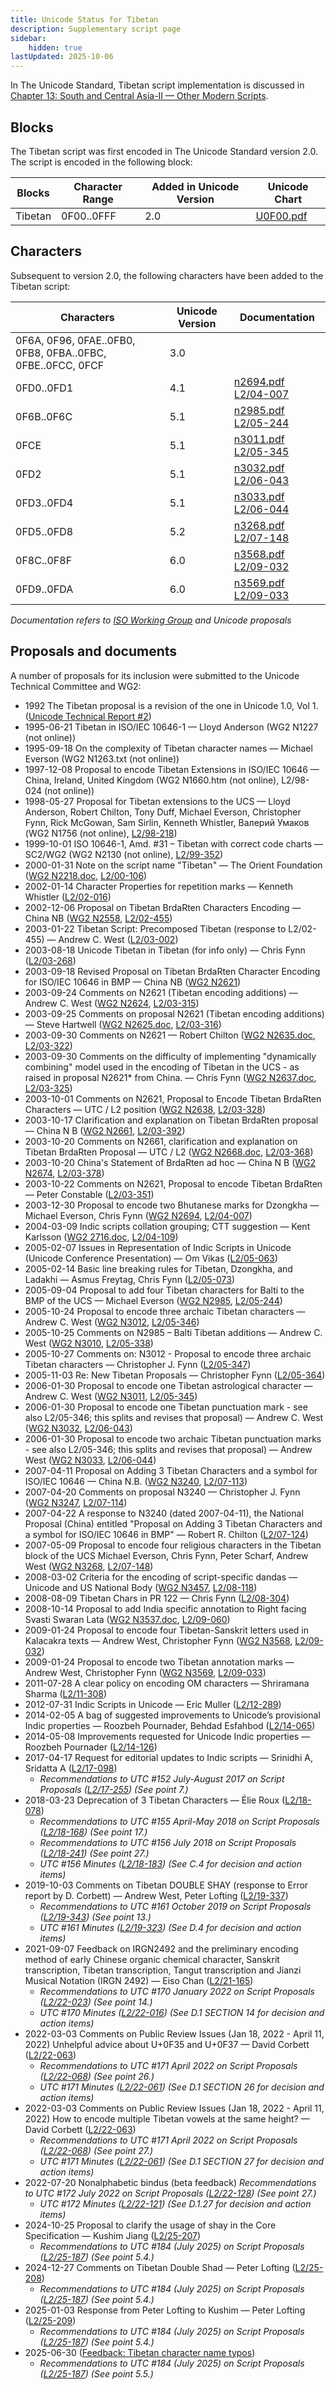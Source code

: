 ```yaml
---
title: Unicode Status for Tibetan
description: Supplementary script page
sidebar:
    hidden: true
lastUpdated: 2025-10-06
---
```


In The Unicode Standard, Tibetan script implementation is discussed in [Chapter 13: South and Central Asia-II — Other Modern Scripts](https://www.unicode.org/versions/latest/core-spec/chapter-13/#G31615).

## Blocks

The Tibetan script was first encoded in The Unicode Standard version 2.0. The script is encoded in the following block:

| Blocks | Character Range | Added in Unicode Version | Unicode Chart |
| ------ | --------------- | ------------------------ | ------------- |
| Tibetan | 0F00..0FFF | 2.0 | [U0F00.pdf](http://www.unicode.org/charts/PDF/U0F00.pdf) |

## Characters

Subsequent to version 2.0, the following characters have been added to the Tibetan script:

| Characters | Unicode Version | Documentation |
| ---------- | --------------- | ------------- |
| 0F6A, 0F96, 0FAE..0FB0, 0FB8, 0FBA..0FBC, 0FBE..0FCC, 0FCF | 3.0 |  |
| 0FD0..0FD1 | 4.1 | [n2694.pdf](https://www.unicode.org/wg2/docs/n2694.pdf) [L2/04-007](http://www.unicode.org/cgi-bin/GetMatchingDocs.pl?L2/04-007) |
| 0F6B..0F6C | 5.1 | [n2985.pdf](https://www.unicode.org/wg2/docs/n2985.pdf) [L2/05-244](http://www.unicode.org/cgi-bin/GetMatchingDocs.pl?L2/05-244) |
| 0FCE | 5.1 | [n3011.pdf](https://www.unicode.org/wg2/docs/n3011.pdf) [L2/05-345](http://www.unicode.org/cgi-bin/GetMatchingDocs.pl?L2/05-345) |
| 0FD2 | 5.1 | [n3032.pdf](https://www.unicode.org/wg2/docs/n3032.pdf) [L2/06-043](http://www.unicode.org/cgi-bin/GetMatchingDocs.pl?L2/06-043) |
| 0FD3..0FD4 | 5.1 | [n3033.pdf](https://www.unicode.org/wg2/docs/n3033.pdf) [L2/06-044](http://www.unicode.org/cgi-bin/GetMatchingDocs.pl?L2/06-044) |
| 0FD5..0FD8 | 5.2 | [n3268.pdf](https://www.unicode.org/wg2/docs/n3268.pdf) [L2/07-148](http://www.unicode.org/cgi-bin/GetMatchingDocs.pl?L2/07-148) |
| 0F8C..0F8F | 6.0 | [n3568.pdf](https://www.unicode.org/wg2/docs/n3568.pdf) [L2/09-032](http://www.unicode.org/cgi-bin/GetMatchingDocs.pl?L2/09--32) |
| 0FD9..0FDA | 6.0 | [n3569.pdf](https://www.unicode.org/wg2/docs/n3569.pdf) [L2/09-033](http://www.unicode.org/cgi-bin/GetMatchingDocs.pl?L2/09-033) |

_Documentation refers to [ISO Working Group](https://www.unicode.org/wg2/) and Unicode proposals_

## Proposals and documents

A number of proposals for its inclusion were submitted to the Unicode Technical Committee and WG2:
- 1992 The Tibetan proposal is a revision of the one in Unicode 1.0, Vol 1. ([Unicode Technical Report #2](http://www.unicode.org/reports/tr2.html))
- 1995-06-21 Tibetan in ISO/IEC 10646-1 — Lloyd Anderson (WG2 N1227 (not online))
- 1995-09-18 On the complexity of Tibetan character names — Michael Everson (WG2 N1263.txt (not online))
- 1997-12-08 Proposal to encode Tibetan Extensions in ISO/IEC 10646 — China, Ireland, United Kingdom (WG2 N1660.htm (not online), L2/98-024 (not online))
- 1998-05-27 Proposal for Tibetan extensions to the UCS — Lloyd Anderson, Robert Chilton, Tony Duff, Michael Everson, Christopher Fynn, Rick McGowan, Sam Sirlin, Kenneth Whistler, Валерий Умаков (WG2 N1756 (not online), [L2/98-218](http://www.unicode.org/cgi-bin/GetMatchingDocs.pl?L2/98-218))
- 1999-10-01 ISO 10646-1, Amd. #31 – Tibetan with correct code charts — SC2/WG2 (WG2 N2130 (not online), [L2/99-352](http://www.unicode.org/cgi-bin/GetMatchingDocs.pl?L2/99-352))
- 2000-01-31 Note on the script name "Tibetan" — The Orient Foundation ([WG2 N2218.doc](https://www.unicode.org/wg2/docs/n2218.doc), [L2/00-106](http://www.unicode.org/cgi-bin/GetMatchingDocs.pl?L2/00-106))
- 2002-01-14 Character Properties for repetition marks — Kenneth Whistler ([L2/02-016](http://www.unicode.org/cgi-bin/GetMatchingDocs.pl?L2/02-016))
- 2002-12-06 Proposal on Tibetan BrdaRten Characters Encoding — China NB ([WG2 N2558](https://www.unicode.org/wg2/docs/n2558.pdf), [L2/02-455](http://www.unicode.org/cgi-bin/GetMatchingDocs.pl?L2/02-455))
- 2003-01-22 Tibetan Script: Precomposed Tibetan (response to L2/02-455) — Andrew C. West ([L2/03-002](http://www.unicode.org/cgi-bin/GetMatchingDocs.pl?L2/03-002))
- 2003-08-18 Unicode Tibetan in Tibetan (for info only) — Chris Fynn ([L2/03-268](http://www.unicode.org/cgi-bin/GetMatchingDocs.pl?L2/03-268))
- 2003-09-18 Revised Proposal on Tibetan BrdaRten Character Encoding for ISO/IEC 10646 in BMP — China NB ([WG2 N2621](https://www.unicode.org/wg2/docs/n2621.pdf))
- 2003-09-24 Comments on N2621 (Tibetan encoding additions) — Andrew C. West ([WG2 N2624](https://www.unicode.org/wg2/docs/n2624.pdf), [L2/03-315](http://www.unicode.org/cgi-bin/GetMatchingDocs.pl?L2/03-315))
- 2003-09-25 Comments on proposal N2621 (Tibetan encoding additions) — Steve Hartwell ([WG2 N2625.doc](https://www.unicode.org/wg2/docs/n2625.doc), [L2/03-316](http://www.unicode.org/cgi-bin/GetMatchingDocs.pl?L2/03-316))
- 2003-09-30 Comments on N2621 — Robert Chilton ([WG2 N2635.doc](https://www.unicode.org/wg2/docs/n2635.doc), [L2/03-322](http://www.unicode.org/cgi-bin/GetMatchingDocs.pl?L2/03-322))
- 2003-09-30 Comments on the difficulty of implementing "dynamically combining" model used in the encoding of Tibetan in the UCS - as raised in proposal N2621* from China. — Chris Fynn ([WG2 N2637.doc](https://www.unicode.org/wg2/docs/n2637.doc), [L2/03-325](http://www.unicode.org/cgi-bin/GetMatchingDocs.pl?L2/03-325))
- 2003-10-01 Comments on N2621, Proposal to Encode Tibetan BrdaRten Characters — UTC / L2 position ([WG2 N2638](https://www.unicode.org/wg2/docs/n2638.pdf), [L2/03-328](http://www.unicode.org/cgi-bin/GetMatchingDocs.pl?L2/03-328))
- 2003-10-17 Clarification and explanation on Tibetan BrdaRten proposal — China N B ([WG2 N2661](https://www.unicode.org/wg2/docs/n2661.pdf), [L2/03-392](http://www.unicode.org/cgi-bin/GetMatchingDocs.pl?L2/03-392))
- 2003-10-20 Comments on N2661, clarification and explanation on Tibetan BrdaRten Proposal — UTC / L2  ([WG2 N2668.doc](https://www.unicode.org/wg2/docs/n2668.doc), [L2/03-368](http://www.unicode.org/cgi-bin/GetMatchingDocs.pl?L2/03-368))
- 2003-10-20 China's Statement of BrdaRten ad hoc — China N B ([WG2 N2674](https://www.unicode.org/wg2/docs/n2674.doc), [L2/03-378](http://www.unicode.org/cgi-bin/GetMatchingDocs.pl?L2/03-378))
- 2003-10-22 Comments on N2621, Proposal to encode Tibetan BrdaRten — Peter Constable ([L2/03-351](http://www.unicode.org/cgi-bin/GetMatchingDocs.pl?L2/03-351))
- 2003-12-30 Proposal to encode two Bhutanese marks for Dzongkha — Michael Everson, Chris Fynn ([WG2 N2694](https://www.unicode.org/wg2/docs/n2694.pdf), [L2/04-007](http://www.unicode.org/cgi-bin/GetMatchingDocs.pl?L2/04-007))
- 2004-03-09 Indic scripts collation grouping; CTT suggestion — Kent Karlsson       ([WG2 2716.doc](https://www.unicode.org/wg2/docs/n2716.doc), [L2/04-109](http://www.unicode.org/cgi-bin/GetMatchingDocs.pl?L2/04-109))
- 2005-02-07 Issues in Representation of Indic Scripts in Unicode (Unicode Conference Presentation) — Om Vikas ([L2/05-063](http://www.unicode.org/cgi-bin/GetMatchingDocs.pl?L2/05-063))
- 2005-02-14 Basic line breaking rules for Tibetan, Dzongkha, and Ladakhi — Asmus Freytag, Chris Fynn ([L2/05-073](http://www.unicode.org/cgi-bin/GetMatchingDocs.pl?L2/05-073))
- 2005-09-04 Proposal to add four Tibetan characters for Balti to the BMP of the UCS — Michael Everson  ([WG2 N2985](https://www.unicode.org/wg2/docs/n2985.pdf), [L2/05-244](http://www.unicode.org/cgi-bin/GetMatchingDocs.pl?L2/05-244))
- 2005-10-24 Proposal to encode three archaic Tibetan characters — Andrew C. West ([WG2 N3012](https://www.unicode.org/wg2/docs/n3012.pdf), [L2/05-346](http://www.unicode.org/cgi-bin/GetMatchingDocs.pl?L2/05-346))
- 2005-10-25 Comments on N2985 – Balti Tibetan additions — Andrew C. West ([WG2 N3010](https://www.unicode.org/wg2/docs/n3010.pdf), [L2/05-338](http://www.unicode.org/cgi-bin/GetMatchingDocs.pl?L2/05-338))
- 2005-10-27 Comments on: N3012 - Proposal to encode three archaic Tibetan characters — Christopher J. Fynn ([L2/05-347](http://www.unicode.org/cgi-bin/GetMatchingDocs.pl?L2/05-347))
- 2005-11-03 Re: New Tibetan Proposals — Christopher Fynn ([L2/05-364](http://www.unicode.org/cgi-bin/GetMatchingDocs.pl?L2/05-364))
- 2006-01-30 Proposal to encode one Tibetan astrological character — Andrew C. West ([WG2 N3011](https://www.unicode.org/wg2/docs/n3011.pdf), [L2/05-345](http://www.unicode.org/cgi-bin/GetMatchingDocs.pl?L2/05-345))
- 2006-01-30 Proposal to encode one Tibetan punctuation mark - see also L2/05-346; this splits and revises that proposal) — Andrew C. West  ([WG2 N3032](https://www.unicode.org/wg2/docs/n3032.pdf), [L2/06-043](http://www.unicode.org/cgi-bin/GetMatchingDocs.pl?L2/06-043))
- 2006-01-30 Proposal to encode two archaic Tibetan punctuation marks - see also L2/05-346; this splits and revises that proposal) — Andrew West  ([WG2 N3033](https://www.unicode.org/wg2/docs/n3033.pdf), [L2/06-044](http://www.unicode.org/cgi-bin/GetMatchingDocs.pl?L2/06-044))
- 2007-04-11 Proposal on Adding 3 Tibetan Characters and a symbol for ISO/IEC 10646 — China N.B.  ([WG2 N3240](https://www.unicode.org/wg2/docs/n3240.pdf), [L2/07-113](http://www.unicode.org/cgi-bin/GetMatchingDocs.pl?L2/07-113))
- 2007-04-20 Comments on proposal N3240 — Christopher J. Fynn ([WG2 N3247](https://www.unicode.org/wg2/docs/n3247.pdf), [L2/07-114](http://www.unicode.org/cgi-bin/GetMatchingDocs.pl?L2/07-114))
- 2007-04-22 A response to N3240 (dated 2007-04-11), the National Proposal (China) entitled "Proposal on Adding 3 Tibetan Characters and a symbol for ISO/IEC 10646 in BMP" — Robert R. Chilton ([L2/07-124](http://www.unicode.org/cgi-bin/GetMatchingDocs.pl?L2/07-124))
- 2007-05-09 Proposal to encode four religious characters in the Tibetan block of the UCS Michael Everson, Chris Fynn, Peter Scharf, Andrew West  ([WG2 N3268](https://www.unicode.org/wg2/docs/n3268.pdf), [L2/07-148](http://www.unicode.org/cgi-bin/GetMatchingDocs.pl?L2/07-148))
- 2008-03-02 Criteria for the encoding of script-specific dandas — Unicode and US National Body ([WG2 N3457](https://www.unicode.org/wg2/docs/n3457.pdf), [L2/08-118](http://www.unicode.org/cgi-bin/GetMatchingDocs.pl?L2/08-118))
- 2008-08-09 Tibetan Chars in PR 122 — Chris Fynn ([L2/08-304](http://www.unicode.org/cgi-bin/GetMatchingDocs.pl?L2/08-304))
- 2008-10-14 Proposal to add India specific annotation to Right facing Svasti Swaran Lata ([WG2 N3537.doc](https://www.unicode.org/wg2/docs/n3537.doc),   [L2/09-060](http://www.unicode.org/cgi-bin/GetMatchingDocs.pl?L2/09-060))
- 2009-01-24 Proposal to encode four Tibetan-Sanskrit letters used in Kalacakra texts — Andrew West, Christopher Fynn  ([WG2 N3568](https://www.unicode.org/wg2/docs/n3568.pdf), [L2/09-032](http://www.unicode.org/cgi-bin/GetMatchingDocs.pl?L2/09-032))
- 2009-01-24 Proposal to encode two Tibetan annotation marks — Andrew West, Christopher Fynn ([WG2 N3569](https://www.unicode.org/wg2/docs/n3569.pdf), [L2/09-033](http://www.unicode.org/cgi-bin/GetMatchingDocs.pl?L2/09-033))
- 2011-07-28 A clear policy on encoding OM characters —     Shriramana Sharma ([L2/11-308](http://www.unicode.org/cgi-bin/GetMatchingDocs.pl?L2/11-308))
- 2012-07-31 Indic Scripts in Unicode — Eric Muller ([L2/12-289](http://www.unicode.org/cgi-bin/GetMatchingDocs.pl?L2/12-289))
- 2014-02-05 A bag of suggested improvements to Unicode’s provisional Indic properties — Roozbeh Pournader, Behdad Esfahbod ([L2/14-065](http://www.unicode.org/cgi-bin/GetMatchingDocs.pl?L2/14-065))
- 2014-05-08 Improvements requested for Unicode Indic properties — Roozbeh Pournader ([L2/14-126](http://www.unicode.org/cgi-bin/GetMatchingDocs.pl?L2/14-126))
- 2017-04-17 Request for editorial updates to Indic scripts — Srinidhi A, Sridatta A ([L2/17-098](http://www.unicode.org/cgi-bin/GetMatchingDocs.pl?L2/17-098))
  - _Recommendations to UTC #152 July-August 2017 on Script Proposals ([L2/17-255](http://www.unicode.org/cgi-bin/GetMatchingDocs.pl?L2/17-255)) (See point 7.)_
- 2018-03-23 Deprecation of 3 Tibetan Characters — Élie Roux ([L2/18-078](http://www.unicode.org/cgi-bin/GetMatchingDocs.pl?L2/18-078))
  - _Recommendations to UTC #155 April-May 2018 on Script Proposals ([L2/18-168](http://www.unicode.org/L2/L2018/18168-script-rec.pdf)) (See point 17.)_
  - _Recommendations to UTC #156 July 2018 on Script Proposals ([L2/18-241](http://www.unicode.org/L2/L2018/18241-script-ad-hoc.pdf)) (See point 27.)_
  - _UTC #156 Minutes ([L2/18-183](http://www.unicode.org/L2/L2018/18183.htm)) (See C.4 for decision and action items)_
- 2019-10-03 Comments on Tibetan DOUBLE SHAY (response to Error report by D. Corbett) — Andrew West, Peter Lofting ([L2/19-337](http://www.unicode.org/cgi-bin/GetMatchingDocs.pl?L2/19-337))
  - _Recommendations to UTC #161 October 2019 on Script Proposals ([L2/19-343](http://www.unicode.org/L2/L2019/19343-script-adhoc-recs.pdf)) (See point 13.)_
  - _UTC #161 Minutes ([L2/19-323](https://www.unicode.org/L2/L2019/19323.htm)) (See D.4 for decision and action items)_
- 2021-09-07 Feedback on IRGN2492 and the preliminary encoding method of early Chinese organic chemical character, Sanskrit transcription, Tibetan transcription, Tangut transcription and Jianzi Musical Notation (IRGN 2492) — Eiso Chan ([L2/21-165](http://www.unicode.org/cgi-bin/GetMatchingDocs.pl?L2/21-165))
  - _Recommendations to UTC #170 January 2022 on Script Proposals ([L2/22-023](http://www.unicode.org/L2/L2022/22023-script-adhoc-rept.pdf)) (See point 14.)_
  - _UTC #170 Minutes ([L2/22-016](https://www.unicode.org/L2/L2022/22016.htm)) (See D.1 SECTION 14 for decision and action items)_
- 2022-03-03 Comments on Public Review Issues (Jan 18, 2022 - April 11, 2022) Unhelpful advice about U+0F35 and U+0F37 — David Corbett ([L2/22-063](http://www.unicode.org/cgi-bin/GetMatchingDocs.pl?L2/22-063))
  - _Recommendations to UTC #171 April 2022 on Script Proposals ([L2/22-068](http://www.unicode.org/cgi-bin/GetMatchingDocs.pl?L2/22-068)) (See point 26.)_
  - _UTC #171 Minutes ([L2/22-061](https://www.unicode.org/L2/L2022/22061.htm)) (See D.1 SECTION 26 for decision and action items)_
- 2022-03-03 Comments on Public Review Issues (Jan 18, 2022 - April 11, 2022) How to encode multiple Tibetan vowels at the same height? — David Corbett ([L2/22-063](http://www.unicode.org/cgi-bin/GetMatchingDocs.pl?L2/22-063))
  - _Recommendations to UTC #171 April 2022 on Script Proposals ([L2/22-068](http://www.unicode.org/cgi-bin/GetMatchingDocs.pl?L2/22-068)) (See point 27.)_
  - _UTC #171 Minutes ([L2/22-061](https://www.unicode.org/L2/L2022/22061.htm)) (See D.1 SECTION 27 for decision and action items)_
- 2022-07-20 Nonalphabetic bindus (beta feedback) _Recommendations to UTC #172 July 2022 on Script Proposals ([L2/22-128](http://www.unicode.org/cgi-bin/GetMatchingDocs.pl?L2/22-128)) (See point 27.)_
  - _UTC #172 Minutes ([L2/22-121](https://www.unicode.org/L2/L2022/22121.htm)) (See D.1.27 for decision and action items)_
- 2024-10-25 Proposal to clarify the usage of shay in the Core Specification — Kushim Jiang ([L2/25-207](https://www.unicode.org/cgi-bin/GetMatchingDocs.pl?L2/25-207))
  - _Recommendations to UTC #184 (July 2025) on Script Proposals ([L2/25-187](http://www.unicode.org/cgi-bin/GetMatchingDocs.pl?L2/25-187)) (See point 5.4.)_
- 2024-12-27 Comments on Tibetan Double Shad — Peter Lofting ([L2/25-208](https://www.unicode.org/cgi-bin/GetMatchingDocs.pl?L2/25-208))
  - _Recommendations to UTC #184 (July 2025) on Script Proposals ([L2/25-187](http://www.unicode.org/cgi-bin/GetMatchingDocs.pl?L2/25-187)) (See point 5.4.)_
- 2025-01-03 Response from Peter Lofting to Kushim — Peter Lofting ([L2/25-209](https://www.unicode.org/cgi-bin/GetMatchingDocs.pl?L2/25-209))
  - _Recommendations to UTC #184 (July 2025) on Script Proposals ([L2/25-187](http://www.unicode.org/cgi-bin/GetMatchingDocs.pl?L2/25-187)) (See point 5.4.)_
- 2025-06-30 ([Feedback: Tibetan character name typos](https://www.unicode.org/review/pri526/feedback.html#ID20250630202256))
  - _Recommendations to UTC #184 (July 2025) on Script Proposals ([L2/25-187](http://www.unicode.org/cgi-bin/GetMatchingDocs.pl?L2/25-187)) (See point 5.5.)_
